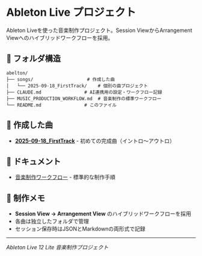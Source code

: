 # Ableton Live プロジェクト

Ableton Liveを使った音楽制作プロジェクト。Session ViewからArrangement Viewへのハイブリッドワークフローを採用。

## 📁 フォルダ構造

```
abelton/
├── songs/                    # 作成した曲
│   └── 2025-09-18_FirstTrack/    # 個別の曲プロジェクト
├── CLAUDE.md                # AI連携用の設定・ワークフロー記録
├── MUSIC_PRODUCTION_WORKFLOW.md  # 音楽制作の標準ワークフロー
└── README.md                # このファイル
```

## 🎵 作成した曲

- **[2025-09-18_FirstTrack](songs/2025-09-18_FirstTrack/)** - 初めての完成曲（イントロ〜アウトロ）

## 📖 ドキュメント

- [音楽制作ワークフロー](MUSIC_PRODUCTION_WORKFLOW.md) - 標準的な制作手順

## 📝 制作メモ

- **Session View → Arrangement View** のハイブリッドワークフローを採用
- 各曲は独立したフォルダで管理
- セッション保存時はJSONとMarkdownの両形式で記録

---
*Ableton Live 12 Lite 音楽制作プロジェクト*